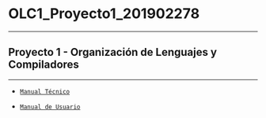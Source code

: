 # OLC1_Proyecto1_201902278
---
 ## Proyecto 1 - Organización de Lenguajes y Compiladores
---
- [`Manual Técnico`](./Documentacion/ManualTécnico.md)

- [`Manual de Usuario`](./Documentacion/ManualUsuario.md)
